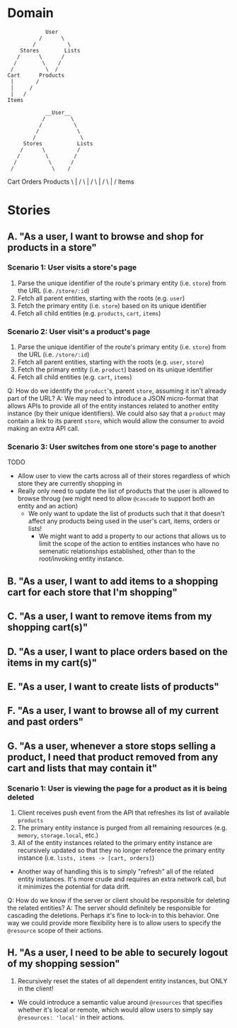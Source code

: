 # Domain

                User
              /      \
            /          \
        Stores        Lists
       /      \      /
      /        \    /
     /          \  /
    Cart      Products
     |       /
     |     /
     |   /
    Items

                __User__
               /        \
              /          \
             /            \
            /              \
         Stores           Lists
        /      \          /
       /        \        /
      /          \      /
     /            \    /
   Cart  Orders  Products
     \      |      /
      \     |     /
       \    |    /
        \   |   /
          Items

# Stories

## A. "As a user, I want to browse and shop for products in a store"

### Scenario 1: User visits a store's page

1. Parse the unique identifier of the route's primary entity (i.e. `store`) from the URL (i.e. `/store/:id`)
2. Fetch all parent entities, starting with the roots (e.g. `user`)
3. Fetch the primary entity (i.e. `store`) based on its unique identifier
4. Fetch all child entities (e.g. `products`, `cart`, `items`)

### Scenario 2: User visit's a product's page

1. Parse the unique identifier of the route's primary entity (i.e. `store`) from the URL (i.e. `/store/:id`)
2. Fetch all parent entities, starting with the roots (e.g. `user`, `store`)
3. Fetch the primary entity (i.e. `product`) based on its unique identifier
4. Fetch all child entities (e.g. `cart`, `items`)

Q: How do we identify the `product`'s, parent `store`, assuming it isn't already part of the URL?
A: We may need to introduce a JSON micro-format that allows APIs to provide all of the entity instances related to another entity instance (by their unique identifiers).
   We could also say that a `product` may contain a link to its parent `store`, which would allow the consumer to avoid making an extra API call.

### Scenario 3: User switches from one store's page to another

TODO

 - Allow user to view the carts across all of their stores regardless of which store they are currently shopping in
 - Really only need to update the list of products that the user is allowed to browse throug (we might need to allow `@cascade` to support both an entity and an action)
   * We only want to update the list of products such that it that doesn't affect any products being used in the user's cart, items, orders or lists!
     - We might want to add a property to our actions that allows us to limit the scope of the action to entities instances who have no semenatic relationships established, other than to the root/invoking entity instance.

## B. "As a user, I want to add items to a shopping cart for each store that I'm shopping"

## C. "As a user, I want to remove items from my shopping cart(s)"

## D. "As a user, I want to place orders based on the items in my cart(s)"

## E. "As a user, I want to create lists of products"

## F. "As a user, I want to browse all of my current and past orders"

## G. "As a user, whenever a store stops selling a product, I need that product removed from any cart and lists that may contain it"

### Scenario 1: User is viewing the page for a product as it is being deleted

1. Client receives push event from the API that refreshes its list of available `products`
2. The primary entity instance is purged from all remaining resources (e.g. `memory`, `storage.local`, etc.)
3. All of the entity instances related to the primary entity instance are recursively updated so that they no longer reference the primary entity instance (i.e. `lists, items -> [cart, orders]`)
 - Another way of handling this is to simply "refresh" all of the related entity instances. It's more crude and requires an extra network call, but it minimizes the potential for data drift.

Q: How do we know if the server or client should be responsible for deleting the related entities?
A: The server should definitely be responsible for cascading the deletions. Perhaps it's fine to lock-in to this behavior.
   One way we could provide more flexibility here is to allow users to specify the `@resource` scope of their actions.

## H. "As a user, I need to be able to securely logout of my shopping session"

1. Recursively reset the states of all dependent entity instances, but ONLY in the client!
 - We could introduce a semantic value around `@resources` that specifies whether it's local or remote, which would allow users to simply say `@resources: 'local'` in their actions.
